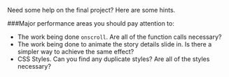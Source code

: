 Need some help on the final project? Here are some hints.

###Major performance areas you should pay attention to:

* The work being done `onscroll`. Are all of the function calls necessary?
* The work being done to animate the story details slide in. Is there a simpler way to achieve the same effect?
* CSS Styles. Can you find any duplicate styles? Are all of the styles necessary?
